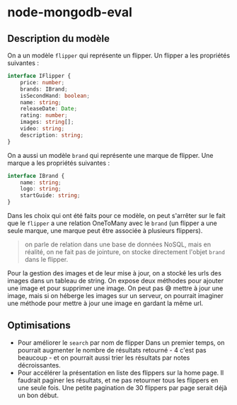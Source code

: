 # node-mongodb-eval

## Description du modèle

On a un modèle `flipper` qui représente un flipper. Un flipper a les propriétés suivantes :

```ts 
interface IFlipper {
    price: number;
    brands: IBrand;
    isSecondHand: boolean;
    name: string;
    releaseDate: Date;
    rating: number;
    images: string[];
    video: string;
    description: string;
}
```

On a aussi un modèle `brand` qui représente une marque de flipper. Une marque a les propriétés suivantes :

```ts
interface IBrand {
    name: string;
    logo: string;
    startGuide: string;
}
```

Dans les choix qui ont été faits pour ce modèle, on peut s'arrêter sur le fait que le `flipper` a une relation OneToMany
avec le `brand` (un flipper a une seule marque, une marque peut être associée à plusieurs flippers).
> on parle de relation dans une base de données NoSQL, mais en réalité, on ne fait pas de jointure, on stocke
> directement
> l'objet `brand` dans le flipper.

Pour la gestion des images et de leur mise à jour, on a stocké les urls des images dans un tableau de string. On expose
deux méthodes pour ajouter une image et pour supprimer une image. On peut pas 😅 mettre à jour une image, mais si on
héberge les images sur un serveur, on pourrait imaginer une méthode pour mettre à jour une image en gardant la même url.

## Optimisations

- Pour améliorer le `search` par nom de flipper
  Dans un premier temps, on pourrait augmenter le nombre de résultats retourné - 4 c'est pas beaucoup - et on pourrait
  aussi trier les résultats par notes décroissantes.
- Pour accélérer la présentation en liste des flippers sur la home page.
  Il faudrait paginer les résultats, et ne pas retourner tous les flippers en une seule fois. Une petite pagination de
  30 flippers par page serait déjà un bon début.